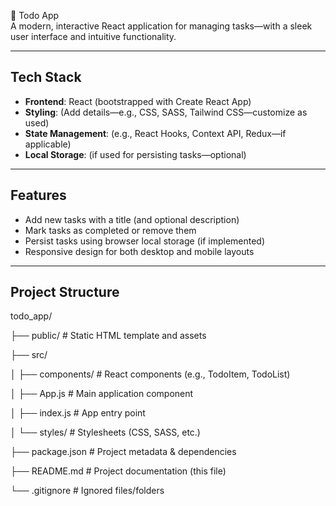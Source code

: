 📝 Todo App  
A modern, interactive React application for managing tasks—with a sleek user interface and intuitive functionality.

---

##  Tech Stack
- **Frontend**: React (bootstrapped with Create React App)  
- **Styling**: (Add details—e.g., CSS, SASS, Tailwind CSS—customize as used)  
- **State Management**: (e.g., React Hooks, Context API, Redux—if applicable)  
- **Local Storage**: (if used for persisting tasks—optional)

---

##  Features
-  Add new tasks with a title (and optional description)  
-  Mark tasks as completed or remove them  
-  Persist tasks using browser local storage (if implemented)  
-  Responsive design for both desktop and mobile layouts

---

##  Project Structure
todo_app/

├── public/ # Static HTML template and assets

├── src/

│ ├── components/ # React components (e.g., TodoItem, TodoList)

│ ├── App.js # Main application component

│ ├── index.js # App entry point

│ └── styles/ # Stylesheets (CSS, SASS, etc.)

├── package.json # Project metadata & dependencies

├── README.md # Project documentation (this file)

└── .gitignore # Ignored files/folders
